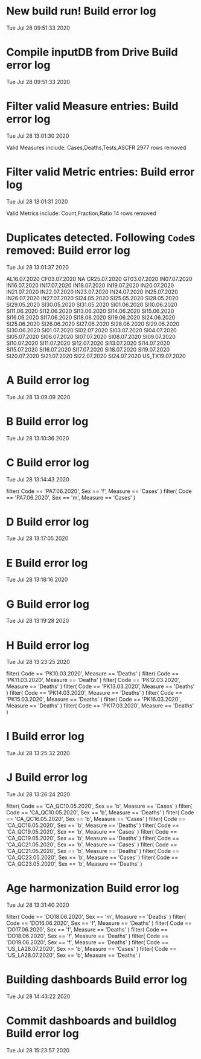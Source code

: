 
# New build run! Build error log
 Tue Jul 28 09:51:33 2020 


# Compile inputDB from Drive Build error log
 Tue Jul 28 09:51:33 2020 


# Filter valid Measure entries: Build error log
 Tue Jul 28 13:01:30 2020 

Valid Measures include: Cases,Deaths,Tests,ASCFR
 2977 rows removed
# Filter valid Metric entries: Build error log
 Tue Jul 28 13:01:31 2020 

Valid Metrics include: Count,Fraction,Ratio
 14 rows removed
# Duplicates detected. Following `Code`s removed: Build error log
 Tue Jul 28 13:01:37 2020 

AL16.07.2020
CF03.07.2020
NA
CR25.07.2020
GT03.07.2020
IN07.07.2020
IN16.07.2020
IN17.07.2020
IN18.07.2020
IN19.07.2020
IN20.07.2020
IN21.07.2020
IN22.07.2020
IN23.07.2020
IN24.07.2020
IN25.07.2020
IN26.07.2020
IN27.07.2020
SI24.05.2020
SI25.05.2020
SI28.05.2020
SI29.05.2020
SI30.05.2020
SI31.05.2020
SI01.06.2020
SI10.06.2020
SI11.06.2020
SI12.06.2020
SI13.06.2020
SI14.06.2020
SI15.06.2020
SI16.06.2020
SI17.06.2020
SI18.06.2020
SI19.06.2020
SI24.06.2020
SI25.06.2020
SI26.06.2020
SI27.06.2020
SI28.06.2020
SI29.06.2020
SI30.06.2020
SI01.07.2020
SI02.07.2020
SI03.07.2020
SI04.07.2020
SI05.07.2020
SI06.07.2020
SI07.07.2020
SI08.07.2020
SI09.07.2020
SI10.07.2020
SI11.07.2020
SI12.07.2020
SI13.07.2020
SI14.07.2020
SI15.07.2020
SI16.07.2020
SI17.07.2020
SI18.07.2020
SI19.07.2020
SI20.07.2020
SI21.07.2020
SI22.07.2020
SI24.07.2020
US_TX19.07.2020
# A Build error log
 Tue Jul 28 13:09:09 2020 


# B Build error log
 Tue Jul 28 13:10:36 2020 


# C Build error log
 Tue Jul 28 13:14:43 2020 

filter( Code == 'PA7.06.2020', Sex == 'f', Measure == 'Cases' )
filter( Code == 'PA7.06.2020', Sex == 'm', Measure == 'Cases' )

# D Build error log
 Tue Jul 28 13:17:05 2020 


# E Build error log
 Tue Jul 28 13:18:16 2020 


# G Build error log
 Tue Jul 28 13:19:28 2020 


# H Build error log
 Tue Jul 28 13:23:25 2020 

filter( Code == 'PK10.03.2020', Measure == 'Deaths' )
filter( Code == 'PK11.03.2020', Measure == 'Deaths' )
filter( Code == 'PK12.03.2020', Measure == 'Deaths' )
filter( Code == 'PK13.03.2020', Measure == 'Deaths' )
filter( Code == 'PK14.03.2020', Measure == 'Deaths' )
filter( Code == 'PK15.03.2020', Measure == 'Deaths' )
filter( Code == 'PK16.03.2020', Measure == 'Deaths' )
filter( Code == 'PK17.03.2020', Measure == 'Deaths' )

# I Build error log
 Tue Jul 28 13:25:32 2020 


# J Build error log
 Tue Jul 28 13:26:24 2020 

filter( Code == 'CA_QC10.05.2020', Sex == 'b', Measure == 'Cases' )
filter( Code == 'CA_QC10.05.2020', Sex == 'b', Measure == 'Deaths' )
filter( Code == 'CA_QC16.05.2020', Sex == 'b', Measure == 'Cases' )
filter( Code == 'CA_QC16.05.2020', Sex == 'b', Measure == 'Deaths' )
filter( Code == 'CA_QC19.05.2020', Sex == 'b', Measure == 'Cases' )
filter( Code == 'CA_QC19.05.2020', Sex == 'b', Measure == 'Deaths' )
filter( Code == 'CA_QC21.05.2020', Sex == 'b', Measure == 'Cases' )
filter( Code == 'CA_QC21.05.2020', Sex == 'b', Measure == 'Deaths' )
filter( Code == 'CA_QC23.05.2020', Sex == 'b', Measure == 'Cases' )
filter( Code == 'CA_QC23.05.2020', Sex == 'b', Measure == 'Deaths' )

# Age harmonization Build error log
 Tue Jul 28 13:31:40 2020 

filter( Code == 'DO18.06.2020', Sex == 'm', Measure == 'Deaths' )
filter( Code == 'DO16.06.2020', Sex == 'f', Measure == 'Deaths' )
filter( Code == 'DO17.06.2020', Sex == 'f', Measure == 'Deaths' )
filter( Code == 'DO18.06.2020', Sex == 'f', Measure == 'Deaths' )
filter( Code == 'DO19.06.2020', Sex == 'f', Measure == 'Deaths' )
filter( Code == 'US_LA28.07.2020', Sex == 'b', Measure == 'Cases' )
filter( Code == 'US_LA28.07.2020', Sex == 'b', Measure == 'Deaths' )

# Building dashboards Build error log
 Tue Jul 28 14:43:22 2020 


# Commit dashboards and buildlog Build error log
 Tue Jul 28 15:23:57 2020 

